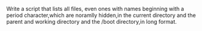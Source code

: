 Write a script that lists all files, even ones with names beginning with a period character,which are noramlly hidden,in the current directory and the parent and working directory and the /boot directory,in long format.

